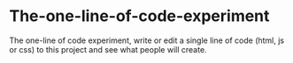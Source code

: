 # The-one-line-of-code-experiment
The one-line of code experiment, write or edit a single line of code (html, js or css) to this project and see what people will create.


